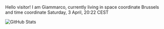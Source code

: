 Hello visitor! I am Giammarco, currently living in space coordinate Brussels and time coordinate Saturday, 3 April, 20:22 CEST

![GitHub Stats](https://github-readme-stats.vercel.app/api?username=grcasanova)

